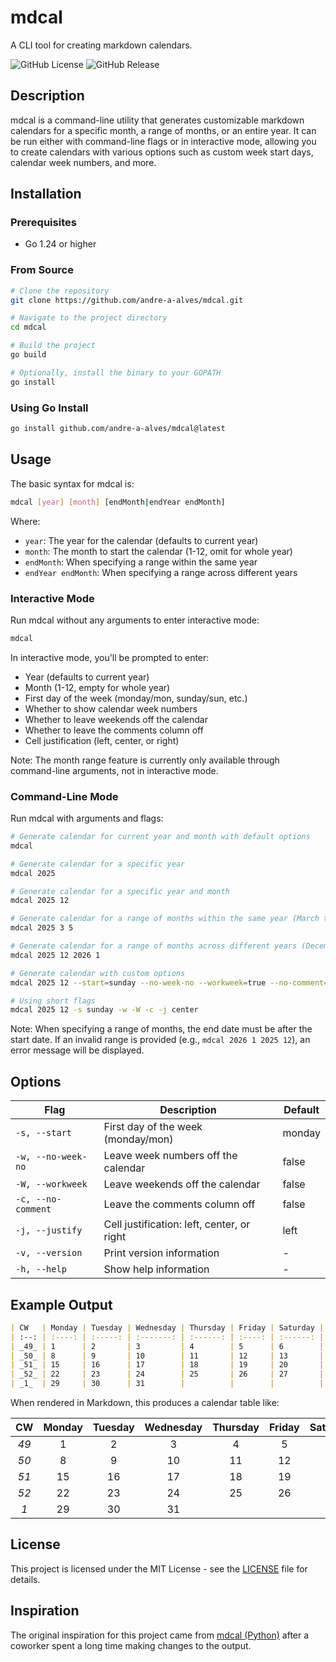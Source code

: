 # mdcal

A CLI tool for creating markdown calendars.

![GitHub License](https://img.shields.io/github/license/andre-a-alves/mdcal?style=for-the-badge)
![GitHub Release](https://img.shields.io/github/v/release/andre-a-alves/mdcal?style=for-the-badge)

## Description

mdcal is a command-line utility that generates customizable markdown calendars for a specific month, a range of months, or an entire year. It can be run either with command-line flags or in interactive mode, allowing you to create calendars with various options such as custom week start days, calendar week numbers, and more.

## Installation

### Prerequisites

- Go 1.24 or higher

### From Source

```bash
# Clone the repository
git clone https://github.com/andre-a-alves/mdcal.git

# Navigate to the project directory
cd mdcal

# Build the project
go build

# Optionally, install the binary to your GOPATH
go install
```

### Using Go Install

```bash
go install github.com/andre-a-alves/mdcal@latest
```

## Usage

The basic syntax for mdcal is:

```bash
mdcal [year] [month] [endMonth|endYear endMonth]
```

Where:
- `year`: The year for the calendar (defaults to current year)
- `month`: The month to start the calendar (1-12, omit for whole year)
- `endMonth`: When specifying a range within the same year
- `endYear endMonth`: When specifying a range across different years

### Interactive Mode

Run mdcal without any arguments to enter interactive mode:

```bash
mdcal
```

In interactive mode, you'll be prompted to enter:
- Year (defaults to current year)
- Month (1-12, empty for whole year)
- First day of the week (monday/mon, sunday/sun, etc.)
- Whether to show calendar week numbers
- Whether to leave weekends off the calendar
- Whether to leave the comments column off
- Cell justification (left, center, or right)

Note: The month range feature is currently only available through command-line arguments, not in interactive mode.

### Command-Line Mode

Run mdcal with arguments and flags:

```bash
# Generate calendar for current year and month with default options
mdcal

# Generate calendar for a specific year
mdcal 2025

# Generate calendar for a specific year and month
mdcal 2025 12

# Generate calendar for a range of months within the same year (March through May 2025)
mdcal 2025 3 5

# Generate calendar for a range of months across different years (December 2025 through January 2026)
mdcal 2025 12 2026 1

# Generate calendar with custom options
mdcal 2025 12 --start=sunday --no-week-no --workweek=true --no-comment=true --justify=center

# Using short flags
mdcal 2025 12 -s sunday -w -W -c -j center
```

Note: When specifying a range of months, the end date must be after the start date. If an invalid range is provided (e.g., `mdcal 2026 1 2025 12`), an error message will be displayed.

## Options

| Flag | Description | Default |
|------|-------------|---------|
| `-s, --start` | First day of the week (monday/mon) | monday |
| `-w, --no-week-no` | Leave week numbers off the calendar | false |
| `-W, --workweek` | Leave weekends off the calendar | false |
| `-c, --no-comment` | Leave the comments column off | false |
| `-j, --justify` | Cell justification: left, center, or right | left |
| `-v, --version` | Print version information | - |
| `-h, --help` | Show help information | - |

## Example Output

```markdown
| CW   | Monday | Tuesday | Wednesday | Thursday | Friday | Saturday | Sunday | Comments |
| :--: | :----: | :-----: | :-------: | :------: | :----: | :------: | :----: | :------: |
| _49_ | 1      | 2       | 3         | 4        | 5      | 6        | 7      |          |
| _50_ | 8      | 9       | 10        | 11       | 12     | 13       | 14     |          |
| _51_ | 15     | 16      | 17        | 18       | 19     | 20       | 21     |          |
| _52_ | 22     | 23      | 24        | 25       | 26     | 27       | 28     |          |
| _1_  | 29     | 30      | 31        |          |        |          |        |          |
```

When rendered in Markdown, this produces a calendar table like:

| CW   | Monday | Tuesday | Wednesday | Thursday | Friday | Saturday | Sunday | Comments |
|:----:| :----: | :-----: | :-------: | :------: | :----: | :------: | :----: | :------: |
| _49_ | 1      | 2       | 3         | 4        | 5      | 6        | 7      |          |
| _50_ | 8      | 9       | 10        | 11       | 12     | 13       | 14     |          |
| _51_ | 15     | 16      | 17        | 18       | 19     | 20       | 21     |          |
| _52_ | 22     | 23      | 24        | 25       | 26     | 27       | 28     |          |
| _1_  | 29     | 30      | 31        |          |        |          |        |          |

## License

This project is licensed under the MIT License - see the [LICENSE](LICENSE) file for details.

## Inspiration

The original inspiration for this project came from [mdcal (Python)](https://github.com/pn11/mdcal) after a coworker spent a long time making changes to the output.

